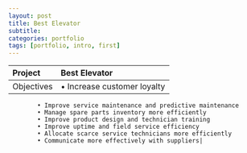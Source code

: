 ```yaml
---
layout: post
title: Best Elevator
subtitle: 
categories: portfolio
tags: [portfolio, intro, first]
---
```


|Project	|Best Elevator|	
|:-----------|:-----------|
|Objectives|• Increase customer loyalty
            • Improve service maintenance and predictive maintenance
            • Manage spare parts inventory more efficiently
            • Improve product design and technician training
            • Improve uptime and field service efficiency
            • Allocate scarce service technicians more efficiently
            • Communicate more effectively with suppliers|
